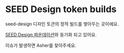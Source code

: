 # SEED Design token builds

seed-design 디자인 토큰의 정적 빌드를 쌓아두는 곳이에요.

[SEED Design 파운데이션](https://www.figma.com/file/x6GwR7JROD6A7aybguRG2e/Foundation-Beta?node-id=0%3A1)와 동기화 되고 있어요.

이슈가 발생하면 Asher를 찾아주세요.
